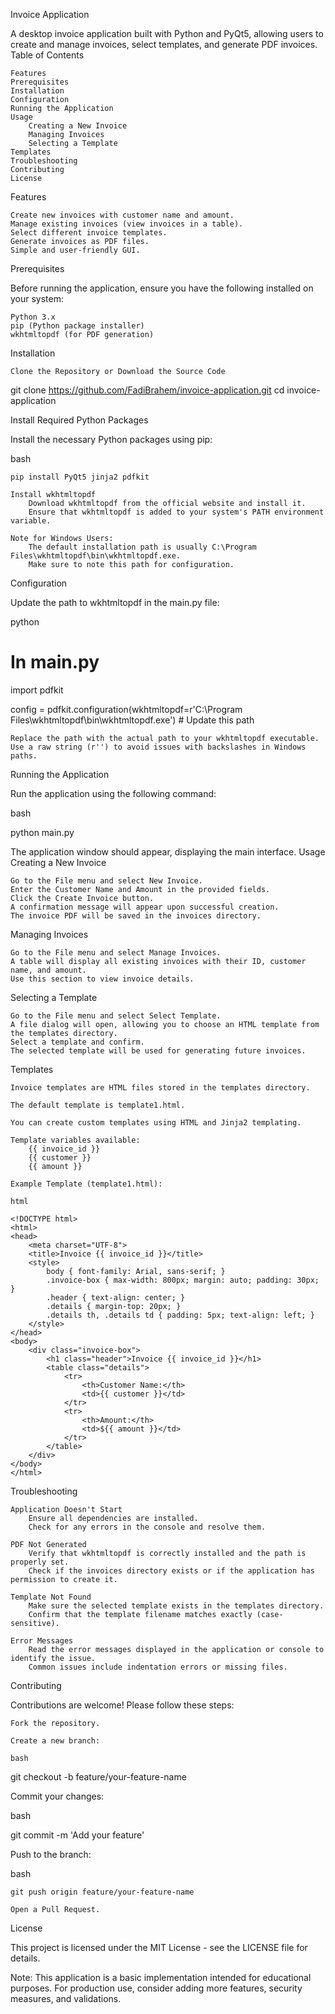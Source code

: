 Invoice Application

A desktop invoice application built with Python and PyQt5, allowing users to create and manage invoices, select templates, and generate PDF invoices.
Table of Contents

    Features
    Prerequisites
    Installation
    Configuration
    Running the Application
    Usage
        Creating a New Invoice
        Managing Invoices
        Selecting a Template
    Templates
    Troubleshooting
    Contributing
    License

Features

    Create new invoices with customer name and amount.
    Manage existing invoices (view invoices in a table).
    Select different invoice templates.
    Generate invoices as PDF files.
    Simple and user-friendly GUI.

Prerequisites

Before running the application, ensure you have the following installed on your system:

    Python 3.x
    pip (Python package installer)
    wkhtmltopdf (for PDF generation)

Installation

    Clone the Repository or Download the Source Code

    

git clone https://github.com/FadiBrahem/invoice-application.git
cd invoice-application

Install Required Python Packages

Install the necessary Python packages using pip:

bash

    pip install PyQt5 jinja2 pdfkit

    Install wkhtmltopdf
        Download wkhtmltopdf from the official website and install it.
        Ensure that wkhtmltopdf is added to your system's PATH environment variable.

    Note for Windows Users:
        The default installation path is usually C:\Program Files\wkhtmltopdf\bin\wkhtmltopdf.exe.
        Make sure to note this path for configuration.

Configuration

Update the path to wkhtmltopdf in the main.py file:

python

# In main.py
import pdfkit

config = pdfkit.configuration(wkhtmltopdf=r'C:\Program Files\wkhtmltopdf\bin\wkhtmltopdf.exe')  # Update this path

    Replace the path with the actual path to your wkhtmltopdf executable.
    Use a raw string (r'') to avoid issues with backslashes in Windows paths.

Running the Application

Run the application using the following command:

bash

python main.py

The application window should appear, displaying the main interface.
Usage
Creating a New Invoice

    Go to the File menu and select New Invoice.
    Enter the Customer Name and Amount in the provided fields.
    Click the Create Invoice button.
    A confirmation message will appear upon successful creation.
    The invoice PDF will be saved in the invoices directory.

Managing Invoices

    Go to the File menu and select Manage Invoices.
    A table will display all existing invoices with their ID, customer name, and amount.
    Use this section to view invoice details.

Selecting a Template

    Go to the File menu and select Select Template.
    A file dialog will open, allowing you to choose an HTML template from the templates directory.
    Select a template and confirm.
    The selected template will be used for generating future invoices.

Templates

    Invoice templates are HTML files stored in the templates directory.

    The default template is template1.html.

    You can create custom templates using HTML and Jinja2 templating.

    Template variables available:
        {{ invoice_id }}
        {{ customer }}
        {{ amount }}

    Example Template (template1.html):

    html

    <!DOCTYPE html>
    <html>
    <head>
        <meta charset="UTF-8">
        <title>Invoice {{ invoice_id }}</title>
        <style>
            body { font-family: Arial, sans-serif; }
            .invoice-box { max-width: 800px; margin: auto; padding: 30px; }
            .header { text-align: center; }
            .details { margin-top: 20px; }
            .details th, .details td { padding: 5px; text-align: left; }
        </style>
    </head>
    <body>
        <div class="invoice-box">
            <h1 class="header">Invoice {{ invoice_id }}</h1>
            <table class="details">
                <tr>
                    <th>Customer Name:</th>
                    <td>{{ customer }}</td>
                </tr>
                <tr>
                    <th>Amount:</th>
                    <td>${{ amount }}</td>
                </tr>
            </table>
        </div>
    </body>
    </html>

Troubleshooting

    Application Doesn't Start
        Ensure all dependencies are installed.
        Check for any errors in the console and resolve them.

    PDF Not Generated
        Verify that wkhtmltopdf is correctly installed and the path is properly set.
        Check if the invoices directory exists or if the application has permission to create it.

    Template Not Found
        Make sure the selected template exists in the templates directory.
        Confirm that the template filename matches exactly (case-sensitive).

    Error Messages
        Read the error messages displayed in the application or console to identify the issue.
        Common issues include indentation errors or missing files.

Contributing

Contributions are welcome! Please follow these steps:

    Fork the repository.

    Create a new branch:

    bash

git checkout -b feature/your-feature-name

Commit your changes:

bash

git commit -m 'Add your feature'

Push to the branch:

bash

    git push origin feature/your-feature-name

    Open a Pull Request.

License

This project is licensed under the MIT License - see the LICENSE file for details.

Note: This application is a basic implementation intended for educational purposes. For production use, consider adding more features, security measures, and validations.
